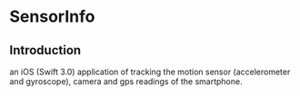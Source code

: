 # SensorInfo

## Introduction

an iOS (Swift 3.0) application of tracking the motion sensor (accelerometer and gyroscope), camera and gps readings of the smartphone.